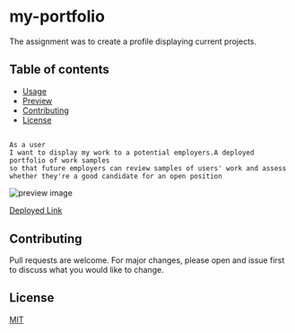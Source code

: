 # my-portfolio

The assignment was to create a profile displaying current projects.

## Table of contents

- [Usage](#usage)
- [Preview](#preview)
- [Contributing](#contributing)
- [License](#license)

##

```
As a user
I want to display my work to a potential employers.A deployed portfolio of work samples
so that future employers can review samples of users' work and assess whether they're a good candidate for an open position
```
<!-- ## Preview  -->
![preview image](../my-portfolio/assets/images/portpreview.png)

[Deployed Link](https://janiece-lewis.github.io/my-portfolio/)

## Contributing
Pull requests are welcome. For major changes, please open and issue first to discuss what you would like to change.



## License
[MIT](https://choosealicense.com/licenses/mit/)
